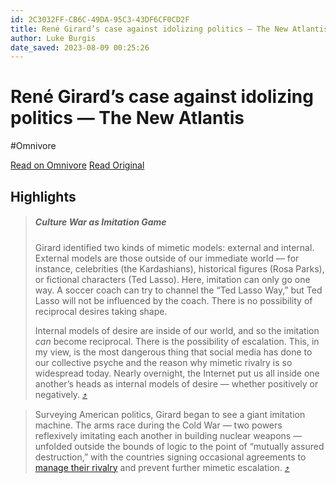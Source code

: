 ```yaml
---
id: 2C3032FF-CB6C-49DA-95C3-43DF6CF0CD2F
title: René Girard’s case against idolizing politics — The New Atlantis
author: Luke Burgis
date_saved: 2023-08-09 00:25:26
---
```


# René Girard’s case against idolizing politics — The New Atlantis
#Omnivore

[Read on Omnivore](https://omnivore.app/me/https-link-sbstck-com-redirect-e-02856-b-6-503-d-4-cd-9-b-57-f-6-189d88acb7c)
[Read Original](https://link.sbstck.com/redirect/e02856b6-503d-4cd9-b57f-64d9fda69cef?j=eyJ1IjoiMmRhb2g5In0.wNQVXQHZPXVUS1Y9mudnycQLeZdn6NlNz8QmOlkqvQQ)

## Highlights

> ##### Culture War as Imitation Game 
> 
> Girard identified two kinds of mimetic models: external and internal. External models are those outside of our immediate world — for instance, celebrities (the Kardashians), historical figures (Rosa Parks), or fictional characters (Ted Lasso). Here, imitation can only go one way. A soccer coach can try to channel the “Ted Lasso Way,” but Ted Lasso will not be influenced by the coach. There is no possibility of reciprocal desires taking shape.
> 
> Internal models of desire are inside of our world, and so the imitation _can_ become reciprocal. There is the possibility of escalation. This, in my view, is the most dangerous thing that social media has done to our collective psyche and the reason why mimetic rivalry is so widespread today. Nearly overnight, the Internet put us all inside one another’s heads as internal models of desire — whether positively or negatively. [⤴️](https://omnivore.app/me/https-link-sbstck-com-redirect-e-02856-b-6-503-d-4-cd-9-b-57-f-6-189d88acb7c#99ade25b-e4d7-457d-87dc-3db65c093c7a) 

> Surveying American politics, Girard began to see a giant imitation machine. The arms race during the Cold War — two powers reflexively imitating each another in building nuclear weapons — unfolded outside the bounds of logic to the point of “mutually assured destruction,” with the countries signing occasional agreements to [manage their rivalry](https://www.cfr.org/timeline/us-russia-nuclear-arms-control) and prevent further mimetic escalation. [⤴️](https://omnivore.app/me/https-link-sbstck-com-redirect-e-02856-b-6-503-d-4-cd-9-b-57-f-6-189d88acb7c#b96069f8-f7d2-49af-9833-e83c87b65fec) 

